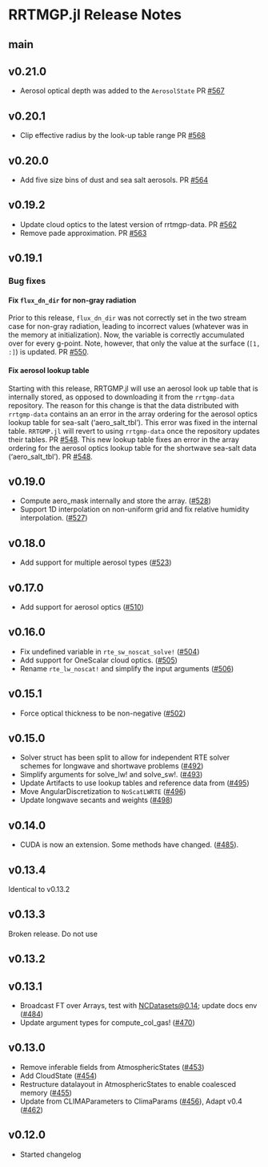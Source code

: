 RRTMGP.jl Release Notes
========================

main
------

v0.21.0
------
- Aerosol optical depth was added to the `AerosolState`
  PR [#567](https://github.com/CliMA/RRTMGP.jl/pulls/567)

v0.20.1
------
- Clip effective radius by the look-up table range
PR [#568](https://github.com/CliMA/RRTMGP.jl/pull/568)

v0.20.0
------
- Add five size bins of dust and sea salt aerosols.
PR [#564](https://github.com/CliMA/RRTMGP.jl/pull/564)

v0.19.2
-----
- Update cloud optics to the latest version of rrtmgp-data.
PR [#562](https://github.com/CliMA/RRTMGP.jl/pull/562)
- Remove pade approximation. PR [#563](https://github.com/CliMA/RRTMGP.jl/pull/563)

v0.19.1
-----

### Bug fixes

#### Fix  `flux_dn_dir` for non-gray radiation

Prior to this release, `flux_dn_dir` was not correctly set in the two stream
case for non-gray radiation, leading to incorrect values (whatever was in the
memory at initialization). Now, the variable is correctly accumulated over for
every g-point. Note, however, that only the value at the surface (`[1, :]`) is
updated. PR [#550](https://github.com/CliMA/RRTMGP.jl/pull/550).

#### Fix aerosol lookup table

Starting with this release, RRTGMP.jl will use an aerosol look up table that is internally stored, as opposed
to downloading it from the `rrtgmp-data` repository. The reason for this change is that the data distributed
with `rrtgmp-data` contains an an error in the array ordering for the aerosol optics lookup table for sea-salt (‘aero_salt_tbl’).
This error was fixed in the internal table. `RRTGMP.jl` will revert to using `rrtgmp-data`
once the repository updates their tables. PR [#548](https://github.com/CliMA/RRTMGP.jl/pull/548/).
This new lookup table fixes an error in the array ordering for the aerosol optics
lookup table for the shortwave sea-salt data (‘aero_salt_tbl’).
PR [#548](https://github.com/CliMA/RRTMGP.jl/pull/548/).

v0.19.0
-----
- Compute aero_mask internally and store the array.
  ([#528](https://github.com/CliMA/RRTMGP.jl/pull/528))
- Support 1D interpolation on non-uniform grid and fix relative humidity interpolation.
  ([#527](https://github.com/CliMA/RRTMGP.jl/pull/527))

v0.18.0
-----
- Add support for multiple aerosol types ([#523](https://github.com/CliMA/RRTMGP.jl/pull/523))

v0.17.0
-----
- Add support for aerosol optics ([#510](https://github.com/CliMA/RRTMGP.jl/pull/510))

v0.16.0
------
- Fix undefined variable in `rte_sw_noscat_solve!` ([#504](https://github.com/CliMA/RRTMGP.jl/pull/504))
- Add support for OneScalar cloud optics. ([#505](https://github.com/CliMA/RRTMGP.jl/pull/505))
- Rename `rte_lw_noscat!` and simplify the input arguments ([#506](https://github.com/CliMA/RRTMGP.jl/pull/506))

v0.15.1
------
- Force optical thickness to be non-negative ([#502](https://github.com/CliMA/RRTMGP.jl/pull/502))

v0.15.0
------
- Solver struct has been split to allow for independent RTE solver schemes for longwave and shortwave problems ([#492](https://github.com/CliMA/RRTMGP.jl/pull/492))
- Simplify arguments for solve_lw! and solve_sw!. ([#493](https://github.com/CliMA/RRTMGP.jl/pull/493))
- Update Artifacts to use lookup tables and reference data from ([#495](https://github.com/CliMA/RRTMGP.jl/pull/495))
- Move AngularDiscretization to `NoScatLWRTE` ([#496](https://github.com/CliMA/RRTMGP.jl/pull/496))
- Update longwave secants and weights ([#498](https://github.com/CliMA/RRTMGP.jl/pull/498))

v0.14.0
------

- CUDA is now an extension. Some methods have changed.
  ([#485](https://github.com/CliMA/RRTMGP.jl/pull/485)).

v0.13.4
------

Identical to v0.13.2

v0.13.3
------

Broken release. Do not use

v0.13.2
------

v0.13.1
------
- Broadcast FT over Arrays, test with NCDatasets@0.14; update docs env ([#484](https://github.com/CliMA/RRTMGP.jl/pull/484))
- Update argument types for compute_col_gas! ([#470](https://github.com/CliMA/RRTMGP.jl/pull/470))

v0.13.0
------
- Remove inferable fields from AtmosphericStates ([#453](https://github.com/CliMA/RRTMGP.jl/pull/453))
- Add CloudState ([#454](https://github.com/CliMA/RRTMGP.jl/pull/454))
- Restructure datalayout in AtmosphericStates to enable coalesced memory ([#455](https://github.com/CliMA/RRTMGP.jl/pull/455))
- Update from CLIMAParameters to ClimaParams ([#456](https://github.com/CliMA/RRTMGP.jl/pull/456)), Adapt v0.4 ([#462](https://github.com/CliMA/RRTMGP.jl/pull/462))

v0.12.0
------
- Started changelog

